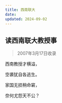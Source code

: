 ```yaml
---
title: 西南联大
date: 
updated: 2024-09-02
---
```


## 读西南联大教授事 ##

> 2007年3月17日收录

西南教授才横溢，

空袭犹自各逃生。

家国无损稍命窘，

奈何尤怨天不公？